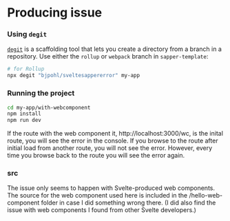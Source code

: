 # Producing issue



### Using `degit`

[`degit`](https://github.com/Rich-Harris/degit) is a scaffolding tool that lets you create a directory from a branch in a repository. Use either the `rollup` or `webpack` branch in `sapper-template`:

```bash
# for Rollup
npx degit "bjpohl/sveltesappererror" my-app

```

### Running the project


```bash
cd my-app/with-webcomponent
npm install
npm run dev
```
If the route with the web component it, http://localhost:3000/wc, is the inital route, you will see the error in the console. If you browse to the route after initial load from another route, you will not see the error. However, every time you browse back to the route you will see the error again.


### src
The issue only seems to happen with Svelte-produced web components. The source for the web component used here is included in the /hello-web-component folder in case I did something wrong there. (I did also find the issue with web components I found from other Svelte developers.)



